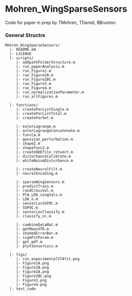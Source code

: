 # Mohren_WingSparseSensors
Code for paper in prep by TMohren, TDaniel, BBrunton

### General Structre
    Mohren_WingSparseSensors/
      |- README.md
      |- LICENSE
      |- scripts/
	     |- addpathFolderStructure.m
         |- run_paperAnalysis.m
         |- run_Figure1.m
         |- run_Figure2A.m
         |- run_Figure2BC.m
         |- run_Figure3.m
         |- run_Figure4.m
		 |- run_normalizationParameter.m
		 |- run_allFigures.m
		 
      |- functions/
		 |- createParListSingle.m
		 |- createParListTotal.m
		 |- createParSet.m
		 
		 |- eulerLagrange.m
		 |- eulerLagrangeConcatenate.m  
		 |- funcCa.m 
		 |- gaussian_perturbation.m  
		 |- shape2.m  
		 |- shapefunc2.m 
		 |- createODEfile_rotvect.m
		 |- disturbanceCalibrate.m
		 |- whiteNoiseDisturbance.m 
		 
		 |- createNeuralFilt.m
		 |- neuralEncoding.m  
		 
		 |- sparseWingSensors.m  
		 |- predictTrain.m 
		 |- randCrossVal.m 
		 |- PCA_LDA_singVals.m 
		 |- LDA_n.m  
		 |- sensorLocSSPOC.m  
		 |- SSPOC.m  
		 |- sensorLocClassify.m  
		 |- classify_nc.m
		 
		 |- combineDataMat.m
		 |- getMeanSTD.m  
		 |- shadedErrorBar.m  
		 |- sigmFitParam.m  
		 |- get_pdf.m  
		 |- plotSensorLocs.m  
		 
      |- figs/
	     |- run_experimentalSTAfit.png
	     |- Figure1A.png
	     |- Figure1B.png
	     |- Figure2A.png
	     |- Figure2BC.png
	     |- Figure3.png
	     |- Figure4.png
	  |- test_code


